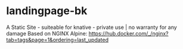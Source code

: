 # landingpage-bk
A Static Site - suiteable for knative - private use | no warranty for any damage
Based on NGINX Alpine: https://hub.docker.com/_/nginx?tab=tags&page=1&ordering=last_updated
